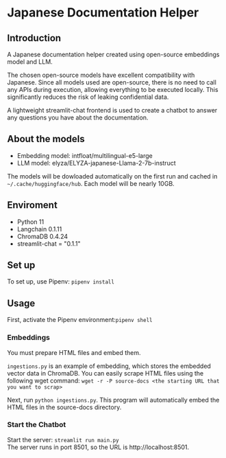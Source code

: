 # Japanese Documentation Helper
## Introduction
A Japanese documentation helper created using open-source embeddings model and LLM.

The chosen open-source models have excellent compatibility with Japanese. Since all models used are open-source, there is no need to call any APIs during execution, allowing everything to be executed locally. This significantly reduces the risk of leaking confidential data.

A lightweight streamlit-chat frontend is used to create a chatbot to answer any questions you have about the documentation.

## About the models
* Embedding model: intfloat/multilingual-e5-large
* LLM model: elyza/ELYZA-japanese-Llama-2-7b-instruct  

The models will be dowloaded automatically on the first run and cached in `~/.cache/huggingface/hub`. Each model will be nearly 10GB.

## Enviroment
* Python 11
* Langchain 0.1.11
* ChromaDB 0.4.24
* streamlit-chat = "0.1.1"

## Set up
To set up, use Pipenv: `pipenv install`

## Usage
First, activate the Pipenv environment:`pipenv shell`

### Embeddings
You must prepare HTML files and embed them.

`ingestions.py` is an example of embedding, which stores the embedded vector data in ChromaDB.
You can easily scrape HTML files using the following wget command:
`wget -r -P source-docs <the starting URL that you want to scrap>`

Next, run `python ingestions.py`. This program will automatically embed the HTML files in the source-docs directory.

### Start the Chatbot
Start the server: `streamlit run main.py`  
The server runs in port 8501, so the URL is http://localhost:8501.
